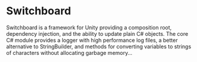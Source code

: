 # Switchboard
Switchboard is a framework for Unity providing a composition root, dependency injection, and the ability to update plain C# objects. The core C# module provides a logger with high performance log files, a better alternative to StringBuilder, and methods for converting variables to strings of characters without allocating garbage memory...
